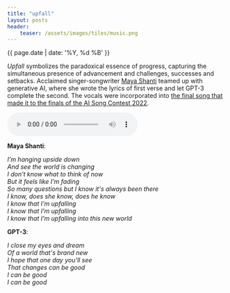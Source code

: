 ```yaml
---
title: "upfall"
layout: posts
header:
    teaser: /assets/images/tiles/music.png
---
```


{{ page.date | date: '%Y, %d %B' }}

*Upfall* symbolizes the paradoxical essence of progress, capturing the simultaneous presence of advancement and challenges, successes and setbacks. Acclaimed singer-songwriter <a href="https://www.instagram.com/mayashanti_/?hl=en">Maya Shanti</a> teamed up with generative AI, where she wrote the lyrics of first verse and let GPT-3 complete the second. The vocals were incorporated into <a href="https://www.aisongcontest.com/participants-2022/wavy-weights-and-bassy-biases">the final song that made it to the finals of the AI Song Contest 2022</a>.

<audio src="/assets/upfall.mp3" controls preload></audio>

**Maya Shanti**:

*I’m hanging upside down*  
*And see the world is changing*  
*I don’t know what to think of now*  
*But it feels like I’m fading*  
*So many questions but I know it's always been there*  
*I know, does she know, does he know*  
*I know that I’m upfalling*  
*I know that I’m upfalling*  
*I know that I’m upfalling into this new world*  

**GPT-3**:  

*I close my eyes and dream*   
*Of a world that's brand new*   
*I hope that one day you'll see*   
*That changes can be good*   
*I can be good*   
*I can be good*   